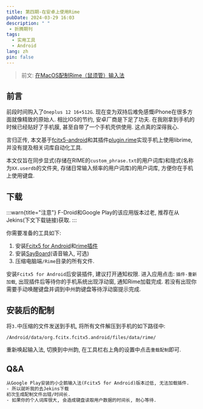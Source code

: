 ```yaml
---
title: 第四期-在安卓上使用Rime
pubDate: 2024-03-29 16:03
description: " "
 - 折腾期刊
tags:
  - 实用工具
  - Android
lang: zh
pin: false
---
```

> 前文: [在MacOS配制Rime（鼠须管）输入法](https://blog.asyncx.top/zh/blog/2023-04-14/)
## 前言
前段时间购入了`Oneplus 12 16+512G`. 现在变为双持后难免感慨iPhone在很多方面就像精致的原始人. 相比IOS的节约, 安卓厂商是下足了功夫. 在我刚拿到手机的时候已经贴好了手机膜, 甚至自带了一个手机壳供使用. 这点真的深得我心.

言归正传, 本文基于[fcitx5-android](https://github.com/fcitx5-android/fcitx5-android)和其插件[plugin.rime](https://github.com/fcitx5-android/fcitx5-android/releases/download/0.0.8/org.fcitx.fcitx5.android.plugin.rime-0.0.8-0-g4c8399ad-arm64-v8a-release.apk)实现手机上使用librime, 并没有提及相关词库自动化工具.

本文仅旨在同步显式(存储在RIME的`custom_phrase.txt`的用户词库)和隐式(名称为`XX.userdb`的文件夹, 存储日常输入频率的用户词库)的用户词库, 方便你在手机上使用键盘.
## 下载

:::warn{title="注意"}
F-Droid和Google Play的该应用版本过老, 推荐在从Jekins(下文下载链接)获取.
:::

你需要准备的工具如下:
1. 安装[Fcitx5 for Android](https://jenkins.fcitx-im.org/job/android/job/fcitx5-android/)和[rime插件](https://github.com/fcitx5-android/fcitx5-android/releases/download/0.0.8/org.fcitx.fcitx5.android.plugin.rime-0.0.8-0-g4c8399ad-arm64-v8a-release.apk)
2. 安装[SayBoard](https://github.com/ElishaAz/Sayboard/releases)(语音输入, 可选)
3. 压缩电脑端`/Rime`目录的所有文件.

安装`Fcitx5 for Android`后安装插件, 建议打开通知权限. 进入应用点击: `插件-重新加载`, 出现插件后等待你的手机系统出现浮动窗, 通知Rime加载完成. 若没有出现你需要手动唤醒键盘并调到中州韵键盘等待浮动窗提示完成.

## 安装后的配制
将`3.`中压缩的文件发送到手机, 将所有文件解压到手机的如下路径中:
```
/Android/data/org.fcitx.fcitx5.android/files/data/rime/
```

重新唤起输入法, 切换到中州韵, 在工具栏右上角的设置中点击`重载配制`即可.

## Q&A

```txt {1,3}
从Google Play安装的小企鹅输入法(Fcitx5 for Android)版本过低, 无法加载插件.
- 所以就听我的去Jekins下载
初次生成配制文件出错/时间长.
- 如果你的个人词库很大, 会造成键盘读取用户数据的时间长, 耐心等待.
```